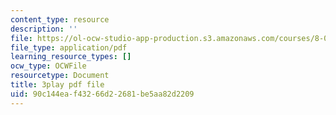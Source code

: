 ```yaml
---
content_type: resource
description: ''
file: https://ol-ocw-studio-app-production.s3.amazonaws.com/courses/8-01sc-classical-mechanics-fall-2016/90c144eaf43266d22681be5aa82d2209_sN-m5WkbMyI.pdf
file_type: application/pdf
learning_resource_types: []
ocw_type: OCWFile
resourcetype: Document
title: 3play pdf file
uid: 90c144ea-f432-66d2-2681-be5aa82d2209
---
```

